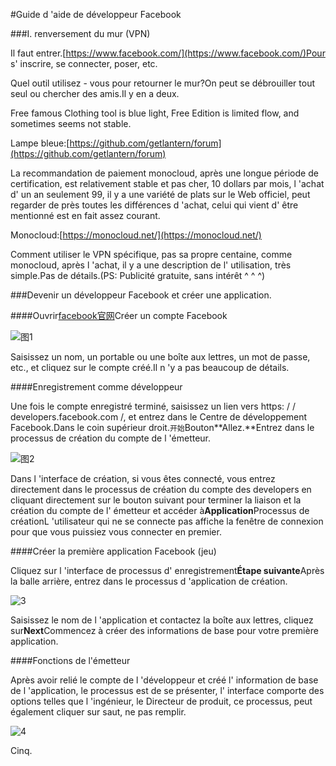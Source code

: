 #Guide d 'aide de développeur Facebook

###I. renversement du mur (VPN)

Il faut entrer.[https://www.facebook.com/](https://www.facebook.com/)Pour s' inscrire, se connecter, poser, etc.

Quel outil utilisez - vous pour retourner le mur?On peut se débrouiller tout seul ou chercher des amis.Il y en a deux.

Free famous Clothing tool is blue light, Free Edition is limited flow, and sometimes seems not stable.

Lampe bleue:[https://github.com/getlantern/forum](https://github.com/getlantern/forum)

La recommandation de paiement monocloud, après une longue période de certification, est relativement stable et pas cher, 10 dollars par mois, l 'achat d' un an seulement 99, il y a une variété de plats sur le Web officiel, peut regarder de près toutes les différences d 'achat, celui qui vient d' être mentionné est en fait assez courant.

Monocloud:[https://monocloud.net/](https://monocloud.net/)

Comment utiliser le VPN spécifique, pas sa propre centaine, comme monocloud, après l 'achat, il y a une description de l' utilisation, très simple.Pas de détails.(PS: Publicité gratuite, sans intérêt ^ ^ ^)



###Devenir un développeur Facebook et créer une application.

####Ouvrir[facebook官网](https://www.facebook.com/)Créer un compte Facebook

![图1](img/1.png)  


Saisissez un nom, un portable ou une boîte aux lettres, un mot de passe, etc., et cliquez sur le compte créé.Il n 'y a pas beaucoup de détails.

####Enregistrement comme développeur

Une fois le compte enregistré terminé, saisissez un lien vers https: / / developers.facebook.com /, et entrez dans le Centre de développement Facebook.Dans le coin supérieur droit.`开始`Bouton**Allez.**Entrez dans le processus de création du compte de l 'émetteur.

![图2](img/2.png)  


Dans l 'interface de création, si vous êtes connecté, vous entrez directement dans le processus de création du compte des developers en cliquant directement sur le bouton suivant pour terminer la liaison et la création du compte de l' émetteur et accéder à**Application**Processus de créationL 'utilisateur qui ne se connecte pas affiche la fenêtre de connexion pour que vous puissiez vous connecter en premier.



####Créer la première application Facebook (jeu)

Cliquez sur l 'interface de processus d' enregistrement**Étape suivante**Après la balle arrière, entrez dans le processus d 'application de création.

![3](img/3.png) 


Saisissez le nom de l 'application et contactez la boîte aux lettres, cliquez sur**Next**Commencez à créer des informations de base pour votre première application.



####Fonctions de l'émetteur

Après avoir relié le compte de l 'développeur et créé l' information de base de l 'application, le processus est de se présenter, l' interface comporte des options telles que l 'ingénieur, le Directeur de produit, ce processus, peut également cliquer sur saut, ne pas remplir.



![4](img/4.png) 




Cinq.

